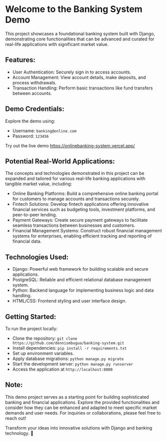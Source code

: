 # Welcome to the Banking System Demo

This project showcases a foundational banking system built with Django, demonstrating core functionalities that can be advanced and curated for real-life applications with significant market value.

## Features:

* User Authentication: Securely sign in to access accounts.
* Account Management: View account details, make deposits, and process withdrawals.
* Transaction Handling: Perform basic transactions like fund transfers between accounts.

## Demo Credentials:
Explore the demo using:
* Username: `banking@online.com`
* Password: `123456`

Try out the live demo https://onlinebanking-system.vercel.app/

## Potential Real-World Applications:
The concepts and technologies demonstrated in this project can be expanded and tailored for various real-life banking applications with tangible market value, including:

* Online Banking Platforms: Build a comprehensive online banking portal for customers to manage accounts and transactions securely.
* Fintech Solutions: Develop fintech applications offering innovative financial services such as budgeting tools, investment platforms, and peer-to-peer lending.
* Payment Gateways: Create secure payment gateways to facilitate seamless transactions between businesses and customers.
* Financial Management Systems: Construct robust financial management systems for enterprises, enabling efficient tracking and reporting of financial data.

## Technologies Used:
* Django: Powerful web framework for building scalable and secure applications.
* PostgreSQL: Reliable and efficient relational database management system.
* Python: Backend language for implementing business logic and data handling.
* HTML/CSS: Frontend styling and user interface design.

## Getting Started:
To run the project locally:

+ Clone the repository: `git clone https://github.com/dennismbugua/banking-system.git`
+ Install dependencies: `pip install -r requirements.txt`
+ Set up environment variables.
+ Apply database migrations: `python manage.py migrate`
+ Start the development server: `python manage.py runserver`
+ Access the application at `http://localhost:8000`

## Note:
This demo project serves as a starting point for building sophisticated banking and financial applications. Explore the provided functionalities and consider how they can be enhanced and adapted to meet specific market demands and user needs. For inquiries or collaborations, please feel free to reach out!

Transform your ideas into innovative solutions with Django and banking technology. 🚀
